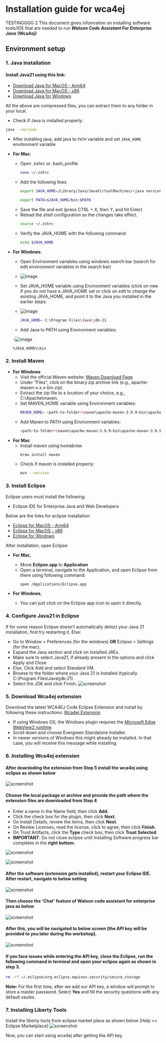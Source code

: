 # Installation guide for wca4ej 
TESTINGGGG 2
This document gives infomration on installing software tools/IDE that are needed to run ***Watson Code Assistant For Enterprise Java*** **(Wca4ej)**
## Environment setup 
 
### 1. Java installation

#### Install Java21 using this link:
- [Download Java for MacOS - Arm64](https://download.oracle.com/java/21/latest/jdk-21_macos-aarch64_bin.tar.gz)
- [Download Java for MacOS - x86](https://download.oracle.com/java/21/latest/jdk-21_macos-x64_bin.tar.gz)
- [Download Java for Windows](https://download.oracle.com/java/21/latest/jdk-21_windows-x64_bin.zip)

All the above are compressed files, you can extract them to any folder in your local.

- Check if Java is installed properly:
```bash
java --version
```

- After installing java, add java to `PATH` variable and set `JAVA_HOME` envitonment variable
- **For Mac**:
  - Open .zshrc or .bash_profile
      ```bash
      nano ~/.zshrc
      ```
  - Add the following lines
      ```bash
      export JAVA_HOME=/Library/Java/JavaVirtualMachines/<java version>/Contents/Home
      ```
      ```bash
      export PATH=$JAVA_HOME/bin:$PATH
      ```
  - Save the file and exit (press CTRL + X, then Y, and hit Enter)
  - Reload the shell configuration so the changes take effect.
      ```bash
      source ~/.zshrc
      ```
  - Verify the JAVA_HOME with the following command:
      ```bash
      echo $JAVA_HOME
      ```
- **For Windows**:
  - Open Environment variables using windows search bar (search for edit environment variables in the search bar)
  
  - ![image](https://github.com/user-attachments/assets/d0099fe2-72c1-4594-8b5f-8075f2d6bced)

  - Set JAVA_HOME variable using Environment variables (click on new if you do not have a JAVA_HOME set or click on edit to change the existing JAVA_HOME, and point it to the Java you installed in the earlier steps:
    
  - ![image](https://github.com/user-attachments/assets/cbb009b7-159a-48d2-8bb6-c113968477b0)

    ```bash
    JAVA_HOME= C:\Program Files\Java\jdk-21
    ```
    
  - Add Java to PATH using Environment variables:
 
  -![image](https://github.com/user-attachments/assets/8925e501-5db6-449b-9ad4-eef44ea253cf)
 
    ```bash
    %JAVA_HOME%\bin
    ```



### 2. Install Maven

- **For Windows**
    - Visit the official Maven website: [Maven Download Page](https://maven.apache.org/download.cgi)
    - Under "Files", click on the binary zip archive link (e.g., apache-maven-x.x.x-bin.zip). 
    - Extract the zip file to a location of your choice, e.g., C:\Apache\maven.
    - Set MAVEN_HOME variable using Environment variables:
      ```bash
      MAVEN_HOME= <path-to-folder>\maven\apache-maven-3.9.9-bin\apache-maven-3.9.9
      ```
    - Add Maven to PATH using Environment variables: 
      ```bash
      <path-to-folder>\maven\apache-maven-3.9.9-bin\apache-maven-3.9.9\bin
      ```
- **For Mac**
   - Install maven using homebrew
      ```bash
      brew install maven
      ```
   - Check if maven is installed properly:
      ```bash
      mvn --version
      ```




### 3. Install Eclipse

Eclipse users must install the following:
   - Eclipse IDE for Enterprise Java and Web Developers


Below are the links for eclipse installation
- [Eclipse for MacOS - Arm64](https://www.eclipse.org/downloads/download.php?file=/technology/epp/downloads/release/2023-12/R/eclipse-jee-2023-12-R-macosx-cocoa-aarch64.dmg) 
- [Eclipse for MacOS - x86](https://www.eclipse.org/downloads/download.php?file=/technology/epp/downloads/release/2023-12/R/eclipse-jee-2023-12-R-macosx-cocoa-x86_64.dmg)
- [Eclipse for Windows](https://www.eclipse.org/downloads/download.php?file=/technology/epp/downloads/release/2023-12/R/eclipse-jee-2023-12-R-win32-x86_64.zip)
  

After installation, open Eclipse:
- **For Mac**,
  - Move **Eclipse.app** to **Application**
  - Open a terminal, navigate to the Application, and open Eclipse from there using following command: 
    ```bash
    open /Applications/Eclipse.app
    ```

- **For Windows**,
  - You can just click on the Eclipse app icon to open it directly.



### 4. Configure Java21 in Eclipse
If for some reason Eclipse doesn’t automatically detect your Java 21 installation, first try restarting it. Else:

- Go to Window > Preferences (for the windows) **OR** Eclipse > Settings (for the mac).
- Expand the Java section and click on Installed JREs.
- Make sure to select Java21, if already present in the options and click Apply and Close
- Else, Click Add and select Standard VM.
- Browse to the folder where your Java 21 is installed (typically C:\Program Files\Java\jdk-21).
- Select the JDK and click Finish.
![screenshot](./images/9.Configure_Java21_in_Eclipse.png)


### 5. Download Wca4ej extension

Download the latest WCA4EJ Code Eclipse Extension and install by following these instructions: [Wca4ej Extension](https://ibm.box.com/s/ybfq51npx0rd6m0ft30dwokjno7w3fmn)

- If using Windows OS, the Windows plugin requires the [Microsoft Edge WebView2 runtime](https://developer.microsoft.com/en-us/microsoft-edge/webview2/?form=MA13LH). 
- Scroll down and choose Evergreen Standalone Installer. 
- In newer versions of Windows this might already be installed. In that case, you will receive this message while installing.


### 6. Installing Wca4ej extension


#### After downloding the extension from **Step 5** install the wca4ej using eclipse as shown below 
![screenshot](./images/1.InstallNewSw.png)

#### Choose the local package or archive and provide the path where the extension files are downloaded from **Step 4** 
- Enter a name in the Name field, then click **Add**.
- Click the check box for the plugin, then click **Next**.
- On Install Details, review the items, then click **Next**.
- On Review Licenses, read the license, click to agree, then click **Finish**.
- On Trust Artifacts, click the **Type** check box, then click **Trust Selected**.
- **IMPORTANT**: Do not close eclipse until Installing Software progress bar completes in the **right bottom**.
  
![screenshot](./images/2.LocateLocalPackage.png)

![screenshot](./images/10.InstallingSoftwareStatusbar.png)

#### After the software (extension gets installed), restart your Eclipse IDE. After restart, navigate to below setting 

![screenshot](./images/4.ChooseviewEclipse.png)

#### Then choose the 'Chat' feature of Watson code assistant for enterprise java as below

![screenshot](./images/5.ShowWca4ejChatView.png)

#### After this, you will be navigated to below screen [the API key will be provided to you later during the workshop].
![screenshot](./images/3.Wca4ejchat.png)

#### If you face issues while entering the API key, close the Eclipse, run the following command in terminal and open your eclipse again as shown in step 3.
  ```bash
  rm -rf ~/.eclipse/org.eclipse.equinox.security/secure_storage
  ```

**Note:** For the first time, after we add our API key, a window will prompt to store a master password. Select **Yes** and fill the security questions with any default vaules. 


### 7. Installing Liberty Tools

Install the liberty tools from eclipse market place as shown below [Help >> Eclipse Marketplace]
![screenshot](./images/6.LibertyTools.png)


Now, you can start using wca4ej after getting the API key.



